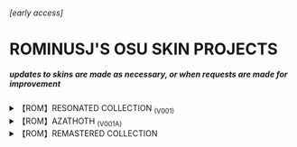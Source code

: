 ###### [early access]

# **ROMINUSJ'S OSU SKIN PROJECTS**

##### ***updates to skins are made as necessary, or when requests are made for improvement***

<details><summary>【ROM】RESONATED COLLECTION <sub>(V001)</sub></summary>
<p>

```
first personal skin project, featuring several unique variants
```

### RESONATED
[![RESONATED](https://user-images.githubusercontent.com/119740158/206819889-04fe8fa5-a1cf-4763-9889-9ea405877fb1.png "Download RESONATED")](https://drive.google.com/file/d/1G5khmBHaY-22Qg5cpSQ5khKSAvuGKfbo/view?usp=sharing)

### RESONATED [PS2]
[![RESONATED PS2](https://user-images.githubusercontent.com/119740158/206835562-6ba9b02f-a5e7-4c63-bb33-9b6e247a74b8.png "Download RESONATED [PS2]")](https://drive.google.com/file/d/16TIH9hIR5kGAYZ5aYsIlxMQfvTsfjHco/view?usp=sharing)

### RESONATED [ASTRO]
[![RESONATED ASTRO](https://user-images.githubusercontent.com/119740158/206835605-4debe452-3726-4931-870c-dcad38004821.png "Download RESONATED [ASTRO]")](https://drive.google.com/file/d/1imGDbkltb_5_5nqMcszm-8oAWt5CVjRz/view?usp=sharing)

</p>
</details>

<details><summary>【ROM】AZATHOTH <sub>(V001A)</sub></summary>
<p>

```
a personalization of shikima's "hortus" skin
```

[![AZATHOTH V001](https://user-images.githubusercontent.com/119740158/221403486-c2764962-3911-4bc1-87b8-71bb950b7e54.png "Download AZATHOTH")](https://drive.google.com/file/d/1SeJ7VvhU-0ouAzgEUsciD4_BuqcMUqH5/view?usp=share_link)
  
</p>
</details>

<details><summary>【ROM】REMASTERED COLLECTION </summary>
<p>

```
features remastered skin packages, upscaled to 2x via recreation
```

### AngelLSheooo (Hitcircle + Cursor Remaster)
[![RMSHD](https://user-images.githubusercontent.com/119740158/227712784-b76b6ab4-eeb5-459a-ab43-5c42daeaabc7.jpg "Download Sheooo's Remastered Skin")](https://drive.google.com/file/d/1bkEVV0-n2iuspvOgTmek2fnc_TbRQg2Z/view?usp=share_link)
  
</p>
